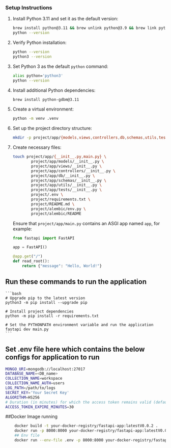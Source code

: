 ### Setup Instructions

1. Install Python 3.11 and set it as the default version:
    ```bash
    brew install python@3.11 && brew unlink python@3.9 && brew link python@3.11
    python --version
    ```

2. Verify Python installation:
    ```bash
    python --version
    python3 --version
    ```

3. Set Python 3 as the default `python` command:
    ```bash
    alias python='python3'
    python --version
    ```

4. Install additional Python dependencies:
    ```bash
    brew install python-gdbm@3.11
    ```

5. Create a virtual environment:
    ```bash
    python -m venv .venv
    ```

6. Set up the project directory structure:
    ```bash
    mkdir -p project/app/{models,views,controllers,db,schemas,utils,tests} project/alembic/versions
    ```

7. Create necessary files:
    ```bash
    touch project/app/{__init__.py,main.py} \
            project/app/models/__init__.py \
            project/app/views/__init__.py \
            project/app/controllers/__init__.py \
            project/app/db/__init__.py \
            project/app/schemas/__init__.py \
            project/app/utils/__init__.py \
            project/app/tests/__init__.py \
            project/.env \
            project/requirements.txt \
            project/README.md \
            project/alembic/env.py \
            project/alembic/README
    ```

    Ensure that `project/app/main.py` contains an ASGI app named `app`, for example:
    ```python
    from fastapi import FastAPI

    app = FastAPI()

    @app.get("/")
    def read_root():
        return {"message": "Hello, World!"}
    ```


## Run these commands to run the application
    ```bash
    # Upgrade pip to the latest version
    python3 -m pip install --upgrade pip

    # Install project dependencies
    python -m pip install -r requirements.txt

    # Set the PYTHONPATH environment variable and run the application
    fastapi dev main.py
    ```


## Set .env file here which contains the below configs for application to run 
```bash
MONGO_URI=mongodb://localhost:27017
DATABASE_NAME=<DB_name>
COLLECTION_NAME=workspace
COLLECTION_NAME_AUTH=users
LOG_PATH=/path/to/logs
SECRET_KEY='Your Secret Key'
ALGORITHM=HS256
# Duration (in minutes) for which the access token remains valid (default: 30 minutes)
ACCESS_TOKEN_EXPIRE_MINUTES=30
```


##Docker Image running 
```bash
    docker build -t your-docker-registry/fastapi-app:latestV0.0.2 .  
    docker run -p 8000:8000 your-docker-registry/fastapi-app:latestV0.0.2
    ## Env file 
    docker run --env-file .env -p 8000:8000 your-docker-registry/fastapi-app:latestV0.0.2
```



